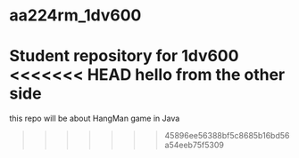 # aa224rm_1dv600
Student repository for 1dv600
<<<<<<< HEAD
hello from the other side
=======
this repo will be about HangMan game in Java
>>>>>>> 45896ee56388bf5c8685b16bd56a54eeb75f5309
